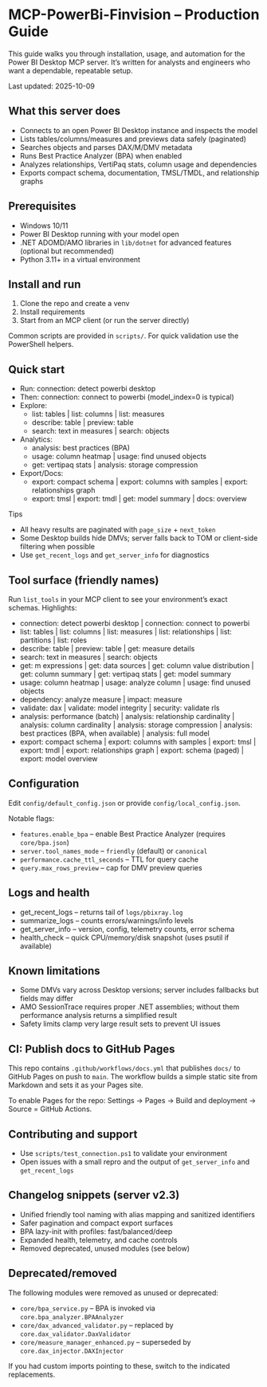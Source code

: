 # MCP-PowerBi-Finvision – Production Guide

This guide walks you through installation, usage, and automation for the Power BI Desktop MCP server. It’s written for analysts and engineers who want a dependable, repeatable setup.

Last updated: 2025-10-09

## What this server does

- Connects to an open Power BI Desktop instance and inspects the model
- Lists tables/columns/measures and previews data safely (paginated)
- Searches objects and parses DAX/M/DMV metadata
- Runs Best Practice Analyzer (BPA) when enabled
- Analyzes relationships, VertiPaq stats, column usage and dependencies
- Exports compact schema, documentation, TMSL/TMDL, and relationship graphs

## Prerequisites

- Windows 10/11
- Power BI Desktop running with your model open
- .NET ADOMD/AMO libraries in `lib/dotnet` for advanced features (optional but recommended)
- Python 3.11+ in a virtual environment

## Install and run

1) Clone the repo and create a venv
2) Install requirements
3) Start from an MCP client (or run the server directly)

Common scripts are provided in `scripts/`. For quick validation use the PowerShell helpers.

## Quick start

- Run: connection: detect powerbi desktop
- Then: connection: connect to powerbi (model_index=0 is typical)
- Explore:
  - list: tables | list: columns | list: measures
  - describe: table | preview: table
  - search: text in measures | search: objects
- Analytics:
  - analysis: best practices (BPA)
  - usage: column heatmap | usage: find unused objects
  - get: vertipaq stats | analysis: storage compression
- Export/Docs:
  - export: compact schema | export: columns with samples | export: relationships graph
  - export: tmsl | export: tmdl | get: model summary | docs: overview

Tips
- All heavy results are paginated with `page_size` + `next_token`
- Some Desktop builds hide DMVs; server falls back to TOM or client-side filtering when possible
- Use `get_recent_logs` and `get_server_info` for diagnostics

## Tool surface (friendly names)

Run `list_tools` in your MCP client to see your environment’s exact schemas. Highlights:

- connection: detect powerbi desktop | connection: connect to powerbi
- list: tables | list: columns | list: measures | list: relationships | list: partitions | list: roles
- describe: table | preview: table | get: measure details
- search: text in measures | search: objects
- get: m expressions | get: data sources | get: column value distribution | get: column summary | get: vertipaq stats | get: model summary
- usage: column heatmap | usage: analyze column | usage: find unused objects
- dependency: analyze measure | impact: measure
- validate: dax | validate: model integrity | security: validate rls
- analysis: performance (batch) | analysis: relationship cardinality | analysis: column cardinality | analysis: storage compression | analysis: best practices (BPA, when available) | analysis: full model
- export: compact schema | export: columns with samples | export: tmsl | export: tmdl | export: relationships graph | export: schema (paged) | export: model overview

## Configuration

Edit `config/default_config.json` or provide `config/local_config.json`.

Notable flags:
- `features.enable_bpa` – enable Best Practice Analyzer (requires `core/bpa.json`)
- `server.tool_names_mode` – `friendly` (default) or `canonical`
- `performance.cache_ttl_seconds` – TTL for query cache
- `query.max_rows_preview` – cap for DMV preview queries

## Logs and health

- get_recent_logs – returns tail of `logs/pbixray.log`
- summarize_logs – counts errors/warnings/info levels
- get_server_info – version, config, telemetry counts, error schema
- health_check – quick CPU/memory/disk snapshot (uses psutil if available)

## Known limitations

- Some DMVs vary across Desktop versions; server includes fallbacks but fields may differ
- AMO SessionTrace requires proper .NET assemblies; without them performance analysis returns a simplified result
- Safety limits clamp very large result sets to prevent UI issues

## CI: Publish docs to GitHub Pages

This repo contains `.github/workflows/docs.yml` that publishes `docs/` to GitHub Pages on push to `main`. The workflow builds a simple static site from Markdown and sets it as your Pages site.

To enable Pages for the repo: Settings → Pages → Build and deployment → Source = GitHub Actions.

## Contributing and support

- Use `scripts/test_connection.ps1` to validate your environment
- Open issues with a small repro and the output of `get_server_info` and `get_recent_logs`

## Changelog snippets (server v2.3)

- Unified friendly tool naming with alias mapping and sanitized identifiers
- Safer pagination and compact export surfaces
- BPA lazy-init with profiles: fast/balanced/deep
- Expanded health, telemetry, and cache controls
- Removed deprecated, unused modules (see below)

## Deprecated/removed

The following modules were removed as unused or deprecated:
- `core/bpa_service.py` – BPA is invoked via `core.bpa_analyzer.BPAAnalyzer`
- `core/dax_advanced_validator.py` – replaced by `core.dax_validator.DaxValidator`
- `core/measure_manager_enhanced.py` – superseded by `core.dax_injector.DAXInjector`

If you had custom imports pointing to these, switch to the indicated replacements.
